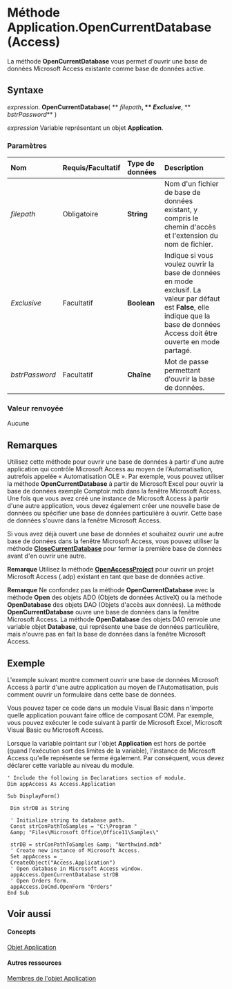 
# Méthode Application.OpenCurrentDatabase (Access)

La méthode  **OpenCurrentDatabase** vous permet d'ouvrir une base de données Microsoft Access existante comme base de données active.


## Syntaxe

 _expression_. **OpenCurrentDatabase**( ** _filepath_**, ** _Exclusive_**, ** _bstrPassword_** )

 _expression_ Variable représentant un objet **Application**.


### Paramètres



|**Nom**|**Requis/Facultatif**|**Type de données**|**Description**|
|:-----|:-----|:-----|:-----|
| _filepath_|Obligatoire|**String**|Nom d'un fichier de base de données existant, y compris le chemin d'accès et l'extension du nom de fichier.|
| _Exclusive_|Facultatif|**Boolean**|Indique si vous voulez ouvrir la base de données en mode exclusif. La valeur par défaut est  **False**, elle indique que la base de données Access doit être ouverte en mode partagé.|
| _bstrPassword_|Facultatif|**Chaîne**|Mot de passe permettant d'ouvrir la base de données.|

### Valeur renvoyée

Aucune


## Remarques

Utilisez cette méthode pour ouvrir une base de données à partir d'une autre application qui contrôle Microsoft Access au moyen de l'Automatisation, autrefois appelée « Automatisation OLE ». Par exemple, vous pouvez utiliser la méthode  **OpenCurrentDatabase** à partir de Microsoft Excel pour ouvrir la base de données exemple Comptoir.mdb dans la fenêtre Microsoft Access. Une fois que vous avez créé une instance de Microsoft Access à partir d'une autre application, vous devez également créer une nouvelle base de données ou spécifier une base de données particulière à ouvrir. Cette base de données s'ouvre dans la fenêtre Microsoft Access.

Si vous avez déjà ouvert une base de données et souhaitez ouvrir une autre base de données dans la fenêtre Microsoft Access, vous pouvez utiliser la méthode  **[CloseCurrentDatabase](f5dec73c-54b4-c5ea-7cb9-25b5997f539e.md)** pour fermer la première base de données avant d'en ouvrir une autre.




 **Remarque**  Utilisez la méthode  **[OpenAccessProject](fdc1b231-1512-cbcd-f376-935555861b38.md)** pour ouvrir un projet Microsoft Access (.adp) existant en tant que base de données active.




 **Remarque**  Ne confondez pas la méthode  **OpenCurrentDatabase** avec la méthode **Open** des objets ADO (Objets de données ActiveX) ou la méthode **OpenDatabase** des objets DAO (Objets d'accès aux données). La méthode **OpenCurrentDatabase** ouvre une base de données dans la fenêtre Microsoft Access. La méthode **OpenDatabase** des objets DAO renvoie une variable objet **Database**, qui représente une base de données particulière, mais n'ouvre pas en fait la base de données dans la fenêtre Microsoft Access.


## Exemple

L'exemple suivant montre comment ouvrir une base de données Microsoft Access à partir d'une autre application au moyen de l'Automatisation, puis comment ouvrir un formulaire dans cette base de données.

Vous pouvez taper ce code dans un module Visual Basic dans n'importe quelle application pouvant faire office de composant COM. Par exemple, vous pouvez exécuter le code suivant à partir de Microsoft Excel, Microsoft Visual Basic ou Microsoft Access.

Lorsque la variable pointant sur l'objet  **Application** est hors de portée (quand l'exécution sort des limites de la variable), l'instance de Microsoft Access qu'elle représente se ferme également. Par conséquent, vous devez déclarer cette variable au niveau du module.




```
' Include the following in Declarations section of module. 
Dim appAccess As Access.Application 
 
Sub DisplayForm() 
 
 Dim strDB as String 
 
 ' Initialize string to database path. 
 Const strConPathToSamples = "C:\Program " _ 
 &amp; "Files\Microsoft Office\Office11\Samples\" 
 
 strDB = strConPathToSamples &amp; "Northwind.mdb" 
 ' Create new instance of Microsoft Access. 
 Set appAccess = _ 
 CreateObject("Access.Application") 
 ' Open database in Microsoft Access window. 
 appAccess.OpenCurrentDatabase strDB 
 ' Open Orders form. 
 appAccess.DoCmd.OpenForm "Orders" 
End Sub
```


## Voir aussi


#### Concepts


[Objet Application](aefb0713-97e6-e2c7-e530-8fd2e1316a55.md)
#### Autres ressources


[Membres de l'objet Application](3ab5276c-d52a-72a9-244c-ec92ead48811.md)